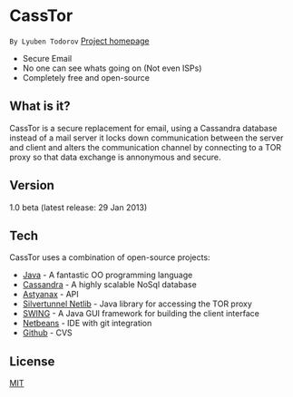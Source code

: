 CassTor 
=======
`By Lyuben Todorov`
[Project homepage]

  - Secure Email
  - No one can see whats going on (Not even ISPs)
  - Completely free and open-source


What is it?
-

CassTor is a secure replacement for email, using a Cassandra database instead of a mail server it locks down communication between the server and client and alters the communication channel by connecting to a TOR proxy so that data exchange is annonymous and secure.

Version
-

1.0 beta (latest release: 29 Jan 2013)

Tech
-

CassTor uses a combination of open-source projects:

* [Java] - A fantastic OO programming language
* [Cassandra] - A highly scalable NoSql database
* [Astyanax] - API
* [Silvertunnel Netlib] - Java library for accessing the TOR proxy
* [SWING] - A Java GUI framework for building the client interface
* [Netbeans] - IDE with git integration
* [Github] - CVS



License
-

[MIT]

  [Project homepage]: https://lyuben.herokuapp.com/casstor/
  [Silvertunnel Netlib]: https://silvertunnel.org/
  [Netbeans]: http://netbeans.org/
  [Astyanax]: https://github.com/Netflix/astyanax
  [Java]: http://www.oracle.com/technetwork/java/javase/downloads/index.html
  [Github]: https://github.com/
  [SWING]: http://en.wikipedia.org/wiki/Swing_(Java)
  [Cassandra]: http://en.wikipedia.org/wiki/Apache_Cassandra
  [MIT]: http://opensource.org/licenses/MIT
  
    
